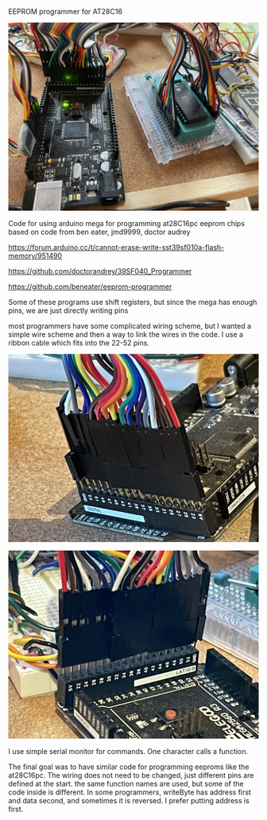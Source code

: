 EEPROM programmer for AT28C16

![](img/IMG_2682.JPG)

Code for using arduino mega for programming at28C16pc eeprom chips
based on code from ben eater, jmd9999, doctor audrey

https://forum.arduino.cc/t/cannot-erase-write-sst39sf010a-flash-memory/951490

https://github.com/doctorandrey/39SF040_Programmer

https://github.com/beneater/eeprom-programmer

Some of these programs use shift registers, but since the mega has enough pins, we are just directly writing pins

most programmers have some complicated wiring scheme, but I wanted
a simple wire scheme and then a way to link the wires in the code.
I use a ribbon cable which fits into the 22-52 pins.

![](img/IMG_2689.JPG)

![](img/IMG_2688.JPG)

I use simple serial monitor for commands.  One character calls a function.

The final goal was to have similar code for programming eeproms like the at28C16pc.
The wiring does not need to be changed, just different pins are defined at the start.
the same function names are used, but some of the code inside is different.
In some programmers, writeByte has address first and data second, and sometimes it is reversed.
I prefer putting address is first.

